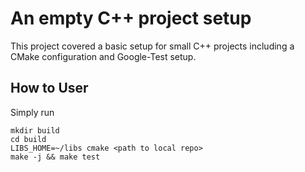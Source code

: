 # An empty C++ project setup 
This project covered a basic setup for small C++ projects including a CMake configuration and Google-Test setup.

## How to User
Simply run

```
mkdir build
cd build
LIBS_HOME=~/libs cmake <path to local repo>
make -j && make test
```
